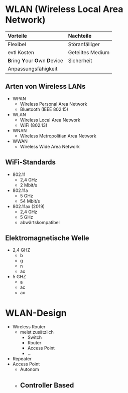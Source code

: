 WLAN (**W**ireless **L**ocal **A**rea **N**etwork)
====

| Vorteile                              | Nachteile        |
|:--------------------------------------|:-----------------|
| Flexibel                              | Störanfälliger   |
| evtl Kosten                           | Geteiltes Medium |
| **B**ring **Y**our **O**wn **D**evice | Sicherheit       |
| Anpassungsfähigkeit                   |                  |


Arten von Wireless LANs
----

- WPAN
    - Wireless Personal Area Network
    - Bluetooth (IEEE 802.15)
- WLAN
    - Wireless Local Area Network
    - WiFi (802.13)
- WNAN
    - Wireless Metropolitian Area Network
- WWAN
    - Wireless Wide Area Network


WiFi-Standards
----

- 802.11
    - 2,4 GHz
    - 2   Mbit/s
- 802.11a
    - 5   GHz
    - 54  Mbit/s
- 802.11ax (2019)
    - 2,4 GHz
    - 5   GHz
    - abwärtskompatibel


Elektromagnetische Welle
----

- 2,4 GHZ
    - b
    - g
    - n
    - ax
- 5   GHZ
    - a
    - ac
    - ax


WLAN-Design
====

- Wireless Router
    - meist zusätzlich
        - Switch
        - Router
        - Access Point
        - ...
- Repeater
- Access Point
    - Autonom
    - Controller Based
        - 
